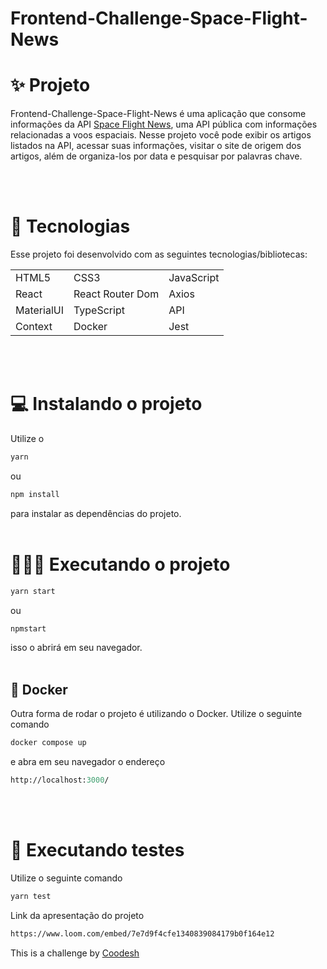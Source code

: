 # Frontend-Challenge-Space-Flight-News

# ✨ Projeto

Frontend-Challenge-Space-Flight-News é uma aplicação que consome informações da API [Space Flight News](https://api.spaceflightnewsapi.net/v3/documentation), uma API pública com informações relacionadas a voos espaciais. Nesse projeto você pode exibir os artigos listados na API, acessar suas informações, visitar o site de origem dos artigos, além de organiza-los por data e pesquisar por palavras chave.

<br />
<br />

# 🚀 Tecnologias

Esse projeto foi desenvolvido com as seguintes tecnologias/bibliotecas:

<table border="0">
 <tr>
<td> HTML5</td>
<td> CSS3</td>
<td> JavaScript</td>
 </tr>
  <tr>
<td> React</td>
<td> React Router Dom</td>
<td> Axios</td>
 </tr>

  <tr>
<td> MaterialUI</td>
<td> TypeScript</td>
<td> API</td>
 </tr>

   <tr>
<td> Context</td>
<td> Docker</td>
<td> Jest</td>
 </tr>
</table>

<br />
<br />

# 💻 Instalando o projeto

Utilize o

```cl
yarn
```

ou

```cl
npm install
```

para instalar as dependências do projeto.
<br />
<br />

# 👨🏻‍💻 Executando o projeto

```cl
yarn start
```

ou

```cl
npmstart
```

isso o abrirá em seu navegador.
<br />
<br />

## 🐳 Docker

Outra forma de rodar o projeto é utilizando o Docker.
Utilize o seguinte comando

```cl
docker compose up
```

e abra em seu navegador o endereço

```cl
http://localhost:3000/
```

<br />
<br />

# 🧪 Executando testes

Utilize o seguinte comando

```cl
yarn test
```

Link da apresentação do projeto

```cl
https://www.loom.com/embed/7e7d9f4cfe1340839084179b0f164e12
```

This is a challenge by [Coodesh](https://coodesh.com/)

<br />
<br />
<br />
<br />
